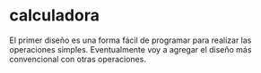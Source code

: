 # calculadora
El primer diseño es una forma fácil de programar para realizar las operaciones simples. Eventualmente voy a agregar el diseño más convencional con otras operaciones.
